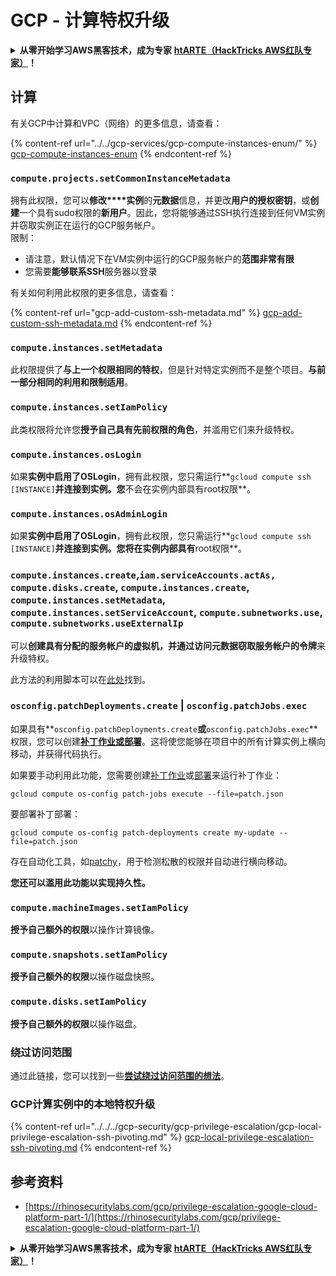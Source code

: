 # GCP - 计算特权升级

<details>

<summary><strong>从零开始学习AWS黑客技术，成为专家</strong> <a href="https://training.hacktricks.xyz/courses/arte"><strong>htARTE（HackTricks AWS红队专家）</strong></a><strong>！</strong></summary>

支持HackTricks的其他方式：

* 如果您想在HackTricks中看到您的**公司广告**或**下载PDF格式的HackTricks**，请查看[**订阅计划**](https://github.com/sponsors/carlospolop)!
* 获取[**官方PEASS和HackTricks周边产品**](https://peass.creator-spring.com)
* 探索[**PEASS家族**](https://opensea.io/collection/the-peass-family)，我们的独家[NFT](https://opensea.io/collection/the-peass-family)收藏品
* **加入** 💬 [**Discord群**](https://discord.gg/hRep4RUj7f) 或 [**电报群**](https://t.me/peass) 或在**Twitter**上关注我们 🐦 [**@hacktricks_live**](https://twitter.com/hacktricks_live)**。**
* 通过向[**HackTricks**](https://github.com/carlospolop/hacktricks)和[**HackTricks Cloud**](https://github.com/carlospolop/hacktricks-cloud) github仓库提交PR来分享您的黑客技巧。

</details>

## 计算

有关GCP中计算和VPC（网络）的更多信息，请查看：

{% content-ref url="../../gcp-services/gcp-compute-instances-enum/" %}
[gcp-compute-instances-enum](../../gcp-services/gcp-compute-instances-enum/)
{% endcontent-ref %}

### `compute.projects.setCommonInstanceMetadata`

拥有此权限，您可以**修改****实例**的**元数据**信息，并更改**用户的授权密钥**，或**创建**一个具有sudo权限的**新用户**。因此，您将能够通过SSH执行连接到任何VM实例并窃取实例正在运行的GCP服务帐户。\
限制：

* 请注意，默认情况下在VM实例中运行的GCP服务帐户的**范围非常有限**
* 您需要**能够联系SSH**服务器以登录

有关如何利用此权限的更多信息，请查看：

{% content-ref url="gcp-add-custom-ssh-metadata.md" %}
[gcp-add-custom-ssh-metadata.md](gcp-add-custom-ssh-metadata.md)
{% endcontent-ref %}

### `compute.instances.setMetadata`

此权限提供了**与上一个权限相同的特权**，但是针对特定实例而不是整个项目。**与前一部分相同的利用和限制适用**。

### `compute.instances.setIamPolicy`

此类权限将允许您**授予自己具有先前权限的角色**，并滥用它们来升级特权。

### **`compute.instances.osLogin`**

如果**实例中启用了OSLogin**，拥有此权限，您只需运行**`gcloud compute ssh [INSTANCE]`**并连接到实例。您**不会在实例内部具有root权限**。

### **`compute.instances.osAdminLogin`**

如果**实例中启用了OSLogin**，拥有此权限，您只需运行**`gcloud compute ssh [INSTANCE]`**并连接到实例。您将在实例内部具有**root权限**。

### `compute.instances.create`,`iam.serviceAccounts.actAs, compute.disks.create`, `compute.instances.create`, `compute.instances.setMetadata`, `compute.instances.setServiceAccount`, `compute.subnetworks.use`, `compute.subnetworks.useExternalIp`

可以**创建具有分配的服务帐户的虚拟机，并通过访问元数据窃取服务帐户的令牌**来升级特权。

此方法的利用脚本可以在[此处](https://github.com/RhinoSecurityLabs/GCP-IAM-Privilege-Escalation/blob/master/ExploitScripts/compute.instances.create.py)找到。

### `osconfig.patchDeployments.create` | `osconfig.patchJobs.exec`

如果具有**`osconfig.patchDeployments.create`**或**`osconfig.patchJobs.exec`**权限，您可以创建[**补丁作业或部署**](https://blog.raphael.karger.is/articles/2022-08/GCP-OS-Patching)。这将使您能够在项目中的所有计算实例上横向移动，并获得代码执行。

如果要手动利用此功能，您需要创建[补丁作业](https://github.com/rek7/patchy/blob/main/pkg/engine/patches/patch\_job.json)或[部署](https://github.com/rek7/patchy/blob/main/pkg/engine/patches/patch\_deployment.json)来运行补丁作业：

`gcloud compute os-config patch-jobs execute --file=patch.json`

要部署补丁部署：

`gcloud compute os-config patch-deployments create my-update --file=patch.json`

存在自动化工具，如[patchy](https://github.com/rek7/patchy)，用于检测松散的权限并自动进行横向移动。

**您还可以滥用此功能以实现持久性。**

### `compute.machineImages.setIamPolicy`

**授予自己额外的权限**以操作计算镜像。

### `compute.snapshots.setIamPolicy`

**授予自己额外的权限**以操作磁盘快照。

### `compute.disks.setIamPolicy`

**授予自己额外的权限**以操作磁盘。

### 绕过访问范围

通过此链接，您可以找到一些[**尝试绕过访问范围的想法**](../../../gcp-security/gcp-privilege-escalation/)。

### GCP计算实例中的本地特权升级

{% content-ref url="../../../gcp-security/gcp-privilege-escalation/gcp-local-privilege-escalation-ssh-pivoting.md" %}
[gcp-local-privilege-escalation-ssh-pivoting.md](../../../gcp-security/gcp-privilege-escalation/gcp-local-privilege-escalation-ssh-pivoting.md)
{% endcontent-ref %}

## 参考资料

* [https://rhinosecuritylabs.com/gcp/privilege-escalation-google-cloud-platform-part-1/](https://rhinosecuritylabs.com/gcp/privilege-escalation-google-cloud-platform-part-1/)

<details>

<summary><strong>从零开始学习AWS黑客技术，成为专家</strong> <a href="https://training.hacktricks.xyz/courses/arte"><strong>htARTE（HackTricks AWS红队专家）</strong></a><strong>！</strong></summary>

支持HackTricks的其他方式：

* 如果您想在HackTricks中看到您的**公司广告**或**下载PDF格式的HackTricks**，请查看[**订阅计划**](https://github.com/sponsors/carlospolop)!
* 获取[**官方PEASS和HackTricks周边产品**](https://peass.creator-spring.com)
* 探索[**PEASS家族**](https://opensea.io/collection/the-peass-family)，我们的独家[NFT](https://opensea.io/collection/the-peass-family)收藏品
* **加入** 💬 [**Discord群**](https://discord.gg/hRep4RUj7f) 或 [**电报群**](https://t.me/peass) 或在**Twitter**上关注我们 🐦 [**@hacktricks_live**](https://twitter.com/hacktricks_live)**。**
* 通过向[**HackTricks**](https://github.com/carlospolop/hacktricks)和[**HackTricks Cloud**](https://github.com/carlospolop/hacktricks-cloud) github仓库提交PR来分享您的黑客技巧。

</details>
